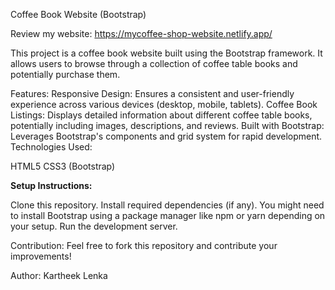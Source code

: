 Coffee Book Website (Bootstrap) 

Review my website:
https://mycoffee-shop-website.netlify.app/

This project is a coffee book website built using the Bootstrap framework. It allows users to browse through a collection of coffee table books and potentially purchase them.

Features:
Responsive Design: Ensures a consistent and user-friendly experience across various devices (desktop, mobile, tablets).
Coffee Book Listings: Displays detailed information about different coffee table books, potentially including images, descriptions, and reviews.
Built with Bootstrap: Leverages Bootstrap's components and grid system for rapid development.
Technologies Used:

HTML5
CSS3
(Bootstrap)

**Setup Instructions:**

Clone this repository.
Install required dependencies (if any). You might need to install Bootstrap using a package manager like npm or yarn depending on your setup.
Run the development server.


Contribution:
Feel free to fork this repository and contribute your improvements!

Author:
Kartheek Lenka
